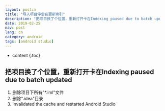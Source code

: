 ```yaml
--- 
layout: postcn 
title: "导入项目停留在更新索引"
description: "把项目换了个位置，重新打开卡在Indexing paused due to batch updated"
date: 2019-02-25    
nav: post     
lang: cn
category: android        
tags: [android studio]     
--- 
```

* content 
{:toc} 

## 把项目换了个位置，重新打开卡在Indexing paused due to batch updated

1. 删除项目下所有"*.iml"文件
2. 删除".idea"目录
3. Invalidated the cache and restarted Android Studio
